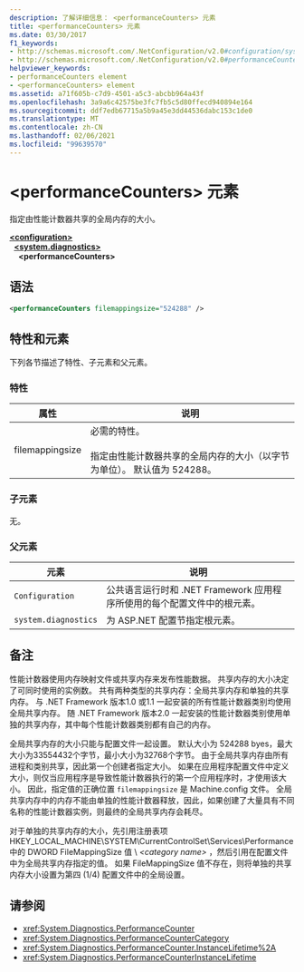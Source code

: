 ```yaml
---
description: 了解详细信息： <performanceCounters> 元素
title: <performanceCounters> 元素
ms.date: 03/30/2017
f1_keywords:
- http://schemas.microsoft.com/.NetConfiguration/v2.0#configuration/system.diagnostics/performanceCounters
- http://schemas.microsoft.com/.NetConfiguration/v2.0#performanceCounters
helpviewer_keywords:
- performanceCounters element
- <performanceCounters> element
ms.assetid: a71f605b-c7d9-4501-a5c3-abcbb964a43f
ms.openlocfilehash: 3a9a6c42575be3fc7fb5c5d80ffecd940894e164
ms.sourcegitcommit: ddf7edb67715a5b9a45e3dd44536dabc153c1de0
ms.translationtype: MT
ms.contentlocale: zh-CN
ms.lasthandoff: 02/06/2021
ms.locfileid: "99639570"
---
```

# <a name="performancecounters-element"></a>\<performanceCounters> 元素

指定由性能计数器共享的全局内存的大小。

[**\<configuration>**](../configuration-element.md)  
&nbsp;&nbsp;[**\<system.diagnostics>**](system-diagnostics-element.md)  
&nbsp;&nbsp;&nbsp;&nbsp;**\<performanceCounters>**  

## <a name="syntax"></a>语法

```xml
<performanceCounters filemappingsize="524288" />
```

## <a name="attributes-and-elements"></a>特性和元素

下列各节描述了特性、子元素和父元素。

### <a name="attributes"></a>特性

|属性|说明|
|---------------|-----------------|
|filemappingsize|必需的特性。<br /><br /> 指定由性能计数器共享的全局内存的大小（以字节为单位）。 默认值为 524288。|

### <a name="child-elements"></a>子元素

无。

### <a name="parent-elements"></a>父元素

|元素|说明|
|-------------|-----------------|
|`Configuration`|公共语言运行时和 .NET Framework 应用程序所使用的每个配置文件中的根元素。|
|`system.diagnostics`|为 ASP.NET 配置节指定根元素。|

## <a name="remarks"></a>备注

性能计数器使用内存映射文件或共享内存来发布性能数据。  共享内存的大小决定了可同时使用的实例数。  共有两种类型的共享内存：全局共享内存和单独的共享内存。  与 .NET Framework 版本1.0 或1.1 一起安装的所有性能计数器类别均使用全局共享内存。  随 .NET Framework 版本2.0 一起安装的性能计数器类别使用单独的共享内存，其中每个性能计数器类别都有自己的内存。

全局共享内存的大小只能与配置文件一起设置。  默认大小为 524288 byes，最大大小为33554432个字节，最小大小为32768个字节。  由于全局共享内存由所有进程和类别共享，因此第一个创建者指定大小。  如果在应用程序配置文件中定义大小，则仅当应用程序是导致性能计数器执行的第一个应用程序时，才使用该大小。  因此，指定值的正确位置 `filemappingsize` 是 Machine.config 文件。  全局共享内存中的内存不能由单独的性能计数器释放，因此，如果创建了大量具有不同名称的性能计数器实例，则最终的全局共享内存会耗尽。

对于单独的共享内存的大小，先引用注册表项 HKEY_LOCAL_MACHINE\SYSTEM\CurrentControlSet\Services\Performance 中的 DWORD FileMappingSize 值 \\ *\<category name>* ，然后引用在配置文件中为全局共享内存指定的值。 如果 FileMappingSize 值不存在，则将单独的共享内存大小设置为第四 (1/4) 配置文件中的全局设置。

## <a name="see-also"></a>请参阅

- <xref:System.Diagnostics.PerformanceCounter>
- <xref:System.Diagnostics.PerformanceCounterCategory>
- <xref:System.Diagnostics.PerformanceCounter.InstanceLifetime%2A>
- <xref:System.Diagnostics.PerformanceCounterInstanceLifetime>
